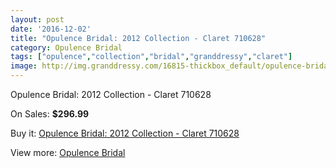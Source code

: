 ```yaml
---
layout: post
date: '2016-12-02'
title: "Opulence Bridal: 2012 Collection - Claret 710628"
category: Opulence Bridal
tags: ["opulence","collection","bridal","granddressy","claret"]
image: http://img.granddressy.com/16815-thickbox_default/opulence-bridal-2012-collection-claret-710628.jpg
---
```

Opulence Bridal: 2012 Collection - Claret 710628

On Sales: **$296.99**
<a href="https://www.granddressy.com/en/opulence-bridal/15818-opulence-bridal-2012-collection-claret-710628.html"><amp-img layout="responsive" width="600" height="600" src="//img.granddressy.com/16815-thickbox_default/opulence-bridal-2012-collection-claret-710628.jpg" alt="Opulence Bridal: 2012 Collection - Claret 710628 0" /></a>

Buy it: [Opulence Bridal: 2012 Collection - Claret 710628](https://www.granddressy.com/en/opulence-bridal/15818-opulence-bridal-2012-collection-claret-710628.html "Opulence Bridal: 2012 Collection - Claret 710628")

View more: [Opulence Bridal](https://www.granddressy.com/en/284-opulence-bridal "Opulence Bridal")